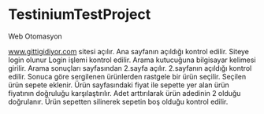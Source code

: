 # TestiniumTestProject
Web Otomasyon


www.gittigidiyor.com sitesi açılır.
Ana sayfanın açıldığı kontrol edilir. Siteye login olunur
Login işlemi kontrol edilir.
Arama kutucuğuna bilgisayar kelimesi girilir.
Arama sonuçları sayfasından 2.sayfa açılır.
2.sayfanın açıldığı kontrol edilir.
Sonuca göre sergilenen ürünlerden rastgele bir ürün seçilir.
Seçilen ürün sepete eklenir.
Ürün sayfasındaki fiyat ile sepette yer alan ürün fiyatının doğruluğu karşılaştırılır.
Adet arttırılarak ürün adedinin 2 olduğu doğrulanır.
Ürün sepetten silinerek sepetin boş olduğu kontrol edilir.
